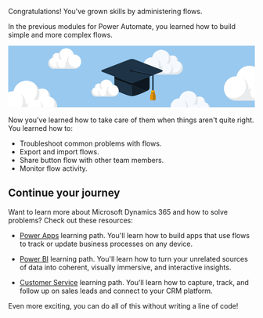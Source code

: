 Congratulations! You've grown skills by administering flows.

In the previous modules for Power Automate, you learned how to build simple and more complex flows.


![Congratulations](../media/6-heading.png)


Now you've learned how to take care of them when things aren't quite right. You learned how to:
- Troubleshoot common problems with flows.
- Export and import flows.
- Share button flow with other team members.
- Monitor flow activity.

## Continue your journey

Want to learn more about Microsoft Dynamics 365 and how to solve problems? Check out these resources:

- [Power Apps](https://docs.microsoft.com/learn/paths/create-powerapps/) learning path. You'll learn how to build apps that use flows to track or update business processes on any device. 

- [Power BI](https://docs.microsoft.com/learn/modules/get-started-with-power-bi/) learning path.  You'll learn how to turn your unrelated sources of data into coherent, visually immersive, and interactive insights.

- [Customer Service](https://docs.microsoft.com/learn/modules/get-started-with-dynamics-365-for-customer-service/index) learning path.  You'll learn how to capture, track, and follow up on sales leads and connect to your CRM platform.

Even more exciting, you can do all of this without writing a line of code!
